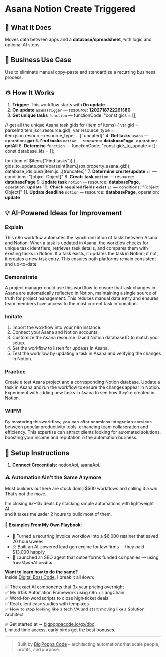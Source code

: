 # Asana Notion Create Triggered
  ## 🚀 What It Does
  Moves data between apps and a **database/spreadsheet**, with logic and optional AI steps.
  
  ## 💼 Business Use Case
  Use to eliminate manual copy-paste and standardize a recurring business process.
  
  ## ⚙️ How It Works
  1. **Trigger:** This workflow starts with **On update**.
  2. **On update** `asanaTrigger` — resource: **1202718722261680**
3. **Get unique tasks** `function` — functionCode: "const gids = [];

// get all the unique Asana task gids
for (item of items) {
  var gid = parseInt(item.json.resource.gid);
  var resource_type = item.json.resource.resource_type;
…[truncated]"
4. **Get tasks** `asana` — operation: **get**
5. **Find tasks** `notion` — resource: **databasePage**, operation: **getAll**
6. **Determine** `function` — functionCode: "const gids_to_update = [];
const database_ids = [];

for (item of $items("Find tasks")) {
  gids_to_update.push(parseInt(item.json.property_asana_gid));
  database_ids.push(item.js…[truncated]"
7. **Determine create/update** `if` — conditions: "[object Object]"
8. **Create task** `notion` — resource: **databasePage**
9. **Update task** `notion` — resource: **databasePage**, operation: **update**
10. **Check required fields exist** `if` — conditions: "[object Object]"
11. **Update deadline** `notion` — resource: **databasePage**, operation: **update**
  
  ## 💡 AI-Powered Ideas for Improvement
  ### Explain
This n8n workflow automates the synchronization of tasks between Asana and Notion. When a task is updated in Asana, the workflow checks for unique task identifiers, retrieves task details, and compares them with existing tasks in Notion. If a task exists, it updates the task in Notion; if not, it creates a new task entry. This ensures both platforms remain consistent and up-to-date.

### Demonstrate
A project manager could use this workflow to ensure that task changes in Asana are automatically reflected in Notion, maintaining a single source of truth for project management. This reduces manual data entry and ensures team members have access to the most current task information.

### Imitate
1. Import the workflow into your n8n instance.
2. Connect your Asana and Notion accounts.
3. Customize the Asana resource ID and Notion database ID to match your setup.
4. Set the workflow to listen for updates in Asana.
5. Test the workflow by updating a task in Asana and verifying the changes in Notion.

### Practice
Create a test Asana project and a corresponding Notion database. Update a task in Asana and run the workflow to ensure the changes appear in Notion. Experiment with adding new tasks in Asana to see how they're created in Notion.

### WIIFM
By mastering this workflow, you can offer seamless integration services between popular productivity tools, enhancing team collaboration and efficiency. This expertise can attract clients looking for automated solutions, boosting your income and reputation in the automation business.
  
  ## 🔧 Setup Instructions
  1. **Connect Credentials:** notionApi, asanaApi.
  
### ⚠️ Automation Ain’t the Same Anymore

Most builders out here are stuck doing $500 workflows and calling it a win.  
That’s not the move.  

I'm closing $6k–$13k deals by stacking simple automations with lightweight AI...  
and it takes me under 2 hours to build most of them.

#### 🧠 Examples From My Own Playbook:
- 🔁 Turned a recurring invoice workflow into a $6,000 retainer that saved 20 hours/week  
- ⚖️ Built an AI-powered lead gen engine for law firms — they paid $13,000 happily  
- 🚀 Launched an SEO agent that outperforms funded companies — using free OpenAI credits  

**Want to learn how to do the same?**  
Inside [Digital Boss Code](https://bigpoppacode.io/go/dbc), I break it all down:

✅ The exact AI components that 3x your pricing overnight  
✅ My $15k Automation Framework using n8n + LangChain  
✅ Word-for-word scripts to close high-ticket deals  
✅ Real client case studies with templates  
✅ How to stop looking like a tech VA and start moving like a Solution Architect  

🔥 Get started at → [bigpoppacode.io/go/dbc](https://bigpoppacode.io/go/dbc)  
Limited time access, early birds get the best bonuses.

---
> Built by [Big Poppa Code](https://bigpoppacode.io) – architecting automations that scale people, profits, and purpose.
  